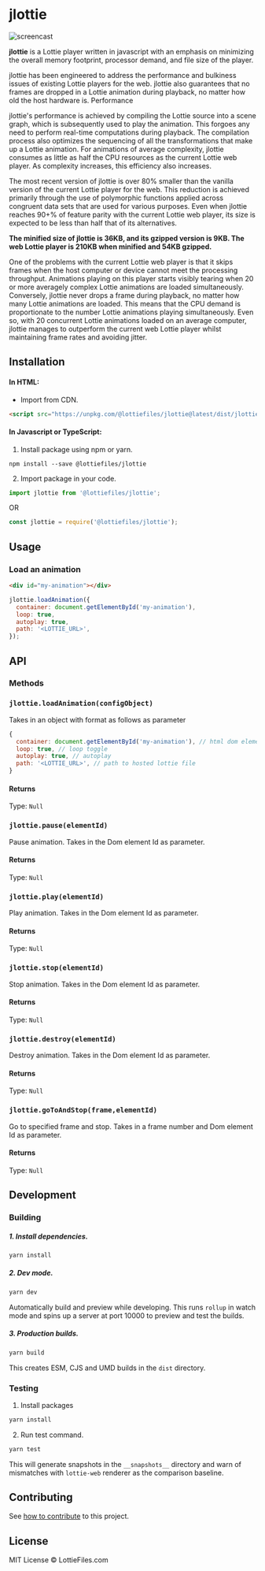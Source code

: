 # jlottie

![screencast](https://i.imgur.com/miLzIkJ.gif)

**jlottie** is a Lottie player written in javascript with an emphasis on minimizing the overall memory footprint,
processor demand, and file size of the player.

jlottie has been engineered to address the performance and bulkiness issues of existing Lottie players for the web.
jlottie also guarantees that no frames are dropped in a Lottie animation during playback, no matter how old the host
hardware is. Performance

jlottie's performance is achieved by compiling the Lottie source into a scene graph, which is subsequently used to play
the animation. This forgoes any need to perform real-time computations during playback. The compilation process also
optimizes the sequencing of all the transformations that make up a Lottie animation. For animations of average
complexity, jlottie consumes as little as half the CPU resources as the current Lottie web player. As complexity
increases, this efficiency also increases.

The most recent version of jlottie is over 80% smaller than the vanilla version of the current Lottie player for the
web. This reduction is achieved primarily through the use of polymorphic functions applied across congruent data sets
that are used for various purposes. Even when jlottie reaches 90+% of feature parity with the current Lottie web player,
its size is expected to be less than half that of its alternatives.

**The minified size of jlottie is 36KB, and its gzipped version is 9KB. The web Lottie player is 210KB when minified and
54KB gzipped.**

One of the problems with the current Lottie web player is that it skips frames when the host computer or device cannot
meet the processing throughput. Animations playing on this player starts visibly tearing when 20 or more averagely
complex Lottie animations are loaded simultaneously. Conversely, jlottie never drops a frame during playback, no matter
how many Lottie animations are loaded. This means that the CPU demand is proportionate to the number Lottie animations
playing simultaneously. Even so, with 20 concurrent Lottie animations loaded on an average computer, jlottie manages to
outperform the current web Lottie player whilst maintaining frame rates and avoiding jitter.

## Installation

#### In HTML:

- Import from CDN.

```html
<script src="https://unpkg.com/@lottiefiles/jlottie@latest/dist/jlottie.js" type="module"></script>
```

#### In Javascript or TypeScript:

1. Install package using npm or yarn.

```shell
npm install --save @lottiefiles/jlottie
```

2. Import package in your code.

```javascript
import jlottie from '@lottiefiles/jlottie';
```

OR

```javascript
const jlottie = require('@lottiefiles/jlottie');
```

## Usage

### Load an animation

```html
<div id="my-animation"></div>
```

```js
jlottie.loadAnimation({
  container: document.getElementById('my-animation'),
  loop: true,
  autoplay: true,
  path: '<LOTTIE_URL>',
});
```

## API

### Methods

### `jlottie.loadAnimation(configObject)`

Takes in an object with format as follows as parameter

```js
{
  container: document.getElementById('my-animation'), // html dom element to hook animation to
  loop: true, // loop toggle
  autoplay: true, // autoplay
  path: '<LOTTIE_URL>', // path to hosted lottie file
}
```

#### Returns

Type: `Null`

### `jlottie.pause(elementId)`

Pause animation. Takes in the Dom element Id as parameter.

#### Returns

Type: `Null`

### `jlottie.play(elementId)`

Play animation. Takes in the Dom element Id as parameter.

#### Returns

Type: `Null`

### `jlottie.stop(elementId)`

Stop animation. Takes in the Dom element Id as parameter.

#### Returns

Type: `Null`

### `jlottie.destroy(elementId)`

Destroy animation. Takes in the Dom element Id as parameter.

#### Returns

Type: `Null`

### `jlottie.goToAndStop(frame,elementId)`

Go to specified frame and stop. Takes in a frame number and Dom element Id as parameter.

#### Returns

Type: `Null`

## Development

### Building

##### 1. Install dependencies.

```sh
yarn install
```

##### 2. Dev mode.

```sh
yarn dev
```

Automatically build and preview while developing. This runs `rollup` in watch mode and spins up a server at port 10000
to preview and test the builds.

##### 3. Production builds.

```sh
yarn build
```

This creates ESM, CJS and UMD builds in the `dist` directory.

### Testing

1. Install packages

```sh
yarn install
```

2. Run test command.

```sh
yarn test
```

This will generate snapshots in the `__snapshots__` directory and warn of mismatches with `lottie-web` renderer as the
comparison baseline.

## Contributing

See [how to contribute](contributing.md) to this project.

## License

MIT License © LottieFiles.com

